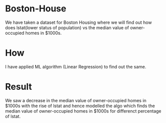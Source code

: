 # Boston-House
We have taken a dataset for Boston Housing where we will find out how does lstat(lower status of population) vs the median value of owner-occupied homes in $1000s.

# How
I have applied ML algorithm (Linear Regression) to find out the same.

# Result
We saw a decrease in the median value of owner-occupied homes in $1000s with the rise of lstat and hence modelled the algo which finds the median value of owner-occupied homes in $1000s for differenct percentage of lstat.
